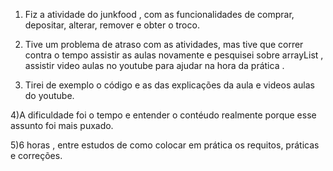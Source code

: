 1) Fiz a atividade do  junkfood , com as funcionalidades de comprar, depositar, alterar, remover e obter o troco.

2) Tive um problema de atraso com as atividades, mas tive que correr contra o tempo assistir as aulas novamente e pesquisei sobre arrayList , assistir video aulas no youtube para ajudar na hora da prática . 

3) Tirei de exemplo o código e as das explicações da aula e videos aulas do youtube.

4)A dificuldade foi o tempo e entender o contéudo realmente porque esse assunto foi mais puxado.

5)6 horas , entre estudos de como colocar em prática os requitos, práticas e correções.
